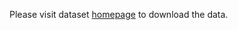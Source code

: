 Please visit dataset [homepage](https://www.kaggle.com/competitions/hubmap-organ-segmentation/data) to download the data. 
